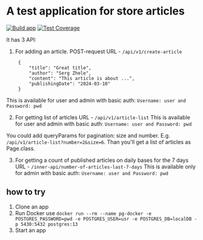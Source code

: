 # A test application for store articles
[![Build app](https://github.com/zheleznikov/article-service/actions/workflows/build-app.yml/badge.svg)](https://github.com/zheleznikov/article-service/actions/workflows/build-app.yml)
[![Test Coverage](https://api.codeclimate.com/v1/badges/ca2a9249bbf69d4893a4/test_coverage)](https://codeclimate.com/github/zheleznikov/article-service/test_coverage)

It has 3 API:
1. For adding an article. POST-request
URL - `/api/v1/create-article`

    
        {
            "title": "Great title",
            "author": "Serg Zhele",
            "content": "This article is about ...",
            "publishingDate": "2024-03-10"
        } 

This is available for user and admin with basic auth: `Username: user and Password: pwd`

2. For getting list of articles
URL - `/api/v1/article-list`
This is available for user and admin with basic auth: `Username: user and Password: pwd`

You could add queryParams for pagination: size and number. E.g. `/api/v1/article-list?number=2&size=6`.
Than you'll get a list of articles as Page.class.

3. For getting a count of published articles on daily bases for the 7 days
URL - `/inner-api/number-of-articles-last-7-days`
This is available only for admin with basic auth: `Username: user and Password: pwd`



## how to try
1. Clone an app
2. Run Docker use `docker run --rm --name pg-docker -e POSTGRES_PASSWORD=pwd -e POSTGRES_USER=usr -e POSTGRES_DB=localDB -p 5430:5432 postgres:13`
3. Start an app

